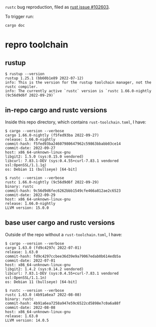 `rustc` bug reproduction, filed as [rust issue #102603](https://github.com/rust-lang/rust/issues/102603).

To trigger run:

```
cargo doc
```

# repro toolchain

## rustup

```
$ rustup --version
rustup 1.25.1 (bb60b1e89 2022-07-12)
info: This is the version for the rustup toolchain manager, not the rustc compiler.
info: The currently active `rustc` version is `rustc 1.66.0-nightly (9c56d9d6f 2022-09-29)`
```

## in-repo cargo and rustc versions

Inside this repo directory, which contains `rust-toolchain.toml`, I have:

```
$ cargo --version --verbose
cargo 1.66.0-nightly (f5fed93ba 2022-09-27)
release: 1.66.0-nightly
commit-hash: f5fed93ba24607980647962c59863bbabb03ce14
commit-date: 2022-09-27
host: x86_64-unknown-linux-gnu
libgit2: 1.5.0 (sys:0.15.0 vendored)
libcurl: 7.83.1-DEV (sys:0.4.55+curl-7.83.1 vendored ssl:OpenSSL/1.1.1q)
os: Debian 11 (bullseye) [64-bit]
```

```
$ rustc --version --verbose
rustc 1.66.0-nightly (9c56d9d6f 2022-09-29)
binary: rustc
commit-hash: 9c56d9d6fec6262bbb1549cfe466a812ae2c6523
commit-date: 2022-09-29
host: x86_64-unknown-linux-gnu
release: 1.66.0-nightly
LLVM version: 15.0.0
```


## base user cargo and rustc versions

Outside of the repo without a `rust-toolchain.toml`, I have:

```
$ cargo --version --verbose
cargo 1.63.0 (fd9c4297c 2022-07-01)
release: 1.63.0
commit-hash: fd9c4297ccbee36d39e9a79067edab0b614edb5a
commit-date: 2022-07-01
host: x86_64-unknown-linux-gnu
libgit2: 1.4.2 (sys:0.14.2 vendored)
libcurl: 7.83.1-DEV (sys:0.4.55+curl-7.83.1 vendored ssl:OpenSSL/1.1.1n)
os: Debian 11 (bullseye) [64-bit]
```

```
$ rustc --version --verbose
rustc 1.63.0 (4b91a6ea7 2022-08-08)
binary: rustc
commit-hash: 4b91a6ea7258a947e59c6522cd5898e7c0a6a88f
commit-date: 2022-08-08
host: x86_64-unknown-linux-gnu
release: 1.63.0
LLVM version: 14.0.5
```
